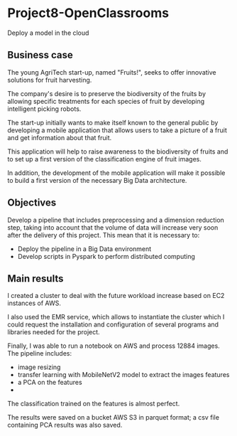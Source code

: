 # Project8-OpenClassrooms
Deploy a model in the cloud

## Business case
The young AgriTech start-up, named "Fruits!",
seeks to offer innovative solutions for fruit harvesting.

The company's desire is to preserve the biodiversity of the fruits
by allowing specific treatments for each species of fruit
by developing intelligent picking robots.

The start-up initially wants to make itself known to the general public by developing a mobile application that allows
users to take a picture of a fruit and get information about that fruit.

This application will help to raise awareness 
to the biodiversity of fruits and to set up a first version of the classification engine of fruit images.

In addition, the development of the mobile application will make it possible to build a first version of the necessary Big Data architecture.
## Objectives 

Develop a pipeline that
includes preprocessing and a dimension reduction step, taking into account that the volume of data will increase very soon after the delivery of this project. This mean that it is necessary to:
 - Deploy the pipeline in a Big Data environment
 - Develop scripts in Pyspark to perform distributed computing

## Main results

I created a cluster to deal with the future workload increase based on EC2 instances of AWS.

I also used the EMR service, which allows to instantiate the cluster which I could request the installation and configuration of several programs and libraries needed for the project.

Finally, I was able to run a notebook on AWS and process 12884 images. The pipeline includes:

-	image resizing
-	transfer learning with MobileNetV2 model to extract the images features
-	a PCA on the features 
-	
The classification trained on the features is almost perfect.

The results were saved on a bucket AWS S3 in parquet format; a csv file containing PCA results was also saved.

